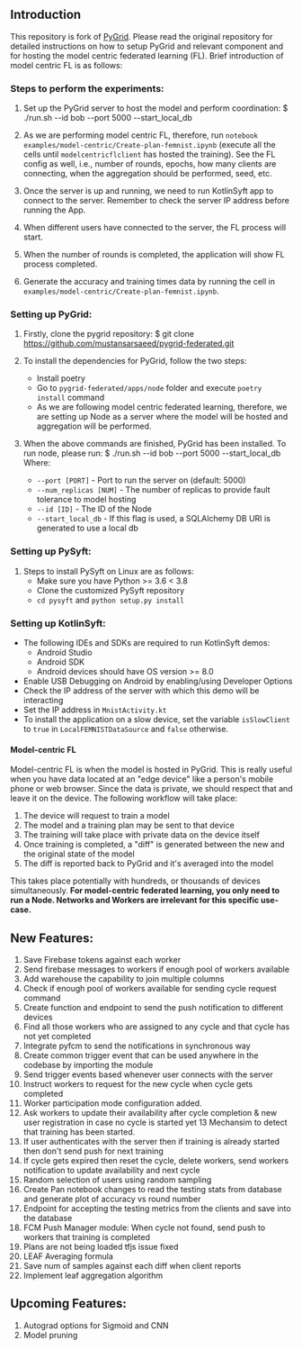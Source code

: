 ## Introduction

This repository is fork of [PyGrid](https://github.com/OpenMined/PyGrid/). Please read the original repository for detailed instructions on how to setup PyGrid and relevant component and for hosting the model centric federated learning (FL). Brief introduction of model centric FL is as follows:

### Steps to perform the experiments:
1. Set up the PyGrid server to host the model and perform coordination:
   $ ./run.sh --id bob --port 5000 --start_local_db

2. As we are performing model centric FL, therefore, run `notebook examples/model-centric/Create-plan-femnist.ipynb` (execute all the cells until `modelcentricflclient` has hosted the training). See the FL config as well, i.e., number of rounds, epochs, how many clients are connecting, when the aggregation should be performed, seed, etc.

3. Once the server is up and running, we need to run KotlinSyft app to connect to the server. Remember to check the server IP address before running the App.

4. When different users have connected to the server, the FL process will start.

5. When the number of rounds is completed, the application will show FL process completed.

6. Generate the accuracy and training times data by running the cell in `examples/model-centric/Create-plan-femnist.ipynb`.

### Setting up PyGrid:
1. Firstly, clone the pygrid repository:
   $ git clone https://github.com/mustansarsaeed/pygrid-federated.git

2. To install the dependencies for PyGrid, follow the two steps:
   - Install poetry
   - Go to `pygrid-federated/apps/node` folder and execute `poetry install` command
   - As we are following model centric federated learning, therefore, we are setting up Node as a server where the model will be hosted and aggregation will be performed.

3. When the above commands are finished, PyGrid has been installed. To run node, please run:
   $ ./run.sh --id bob --port 5000 --start_local_db
   Where:
   - `--port [PORT]` - Port to run the server on (default: 5000)
   - `--num_replicas [NUM]` - The number of replicas to provide fault tolerance to model hosting
   - `--id [ID]` - The ID of the Node
   - `--start_local_db` - If this flag is used, a SQLAlchemy DB URI is generated to use a local db

### Setting up PySyft:
1. Steps to install PySyft on Linux are as follows:
   - Make sure you have Python >= 3.6 < 3.8
   - Clone the customized PySyft repository
   - `cd pysyft` and `python setup.py install`

### Setting up KotlinSyft:
- The following IDEs and SDKs are required to run KotlinSyft demos:
  - Android Studio
  - Android SDK
  - Android devices should have OS version >= 8.0
- Enable USB Debugging on Android by enabling/using Developer Options
- Check the IP address of the server with which this demo will be interacting
- Set the IP address in `MnistActivity.kt`
- To install the application on a slow device, set the variable `isSlowClient` to `true` in `LocalFEMNISTDataSource` and `false` otherwise.


#### Model-centric FL

Model-centric FL is when the model is hosted in PyGrid. This is really useful when you have data located at an "edge device" like a person's mobile phone or web browser. Since the data is private, we should respect that and leave it on the device. The following workflow will take place:

1. The device will request to train a model
2. The model and a training plan may be sent to that device
3. The training will take place with private data on the device itself
4. Once training is completed, a "diff" is generated between the new and the original state of the model
5. The diff is reported back to PyGrid and it's averaged into the model

This takes place potentially with hundreds, or thousands of devices simultaneously. **For model-centric federated learning, you only need to run a Node. Networks and Workers are irrelevant for this specific use-case.**

## New Features:
1. Save Firebase tokens against each worker 
2. Send firebase messages to workers if enough pool of workers available
3. Add warehouse the capability to join multiple columns
4. Check if enough pool of workers available for sending cycle request command
5. Create function and endpoint to send the push notification to different devices
6. Find all those workers who are assigned to any cycle and that cycle has not yet completed
7. Integrate pyfcm to send the notifications in synchronous way
8. Create common trigger event that can be used anywhere in the codebase by importing the module
9. Send trigger events based whenever user connects with the server
10. Instruct workers to request for the new cycle when cycle gets completed
11. Worker participation mode configuration added.
12. Ask workers to update their availability after cycle completion & new user registration in case no cycle is started yet
13 Mechansim to detect that training has been started.
14. If user authenticates with the server then if training is already started then don't send push for next training
15. If cycle gets expired then reset the cycle, delete workers, send workers notification to update availability and next cycle
16. Random selection of users using random sampling
17. Create Pan notebook changes to read the testing stats from database and generate plot of accuracy vs round number
18. Endpoint for accepting the testing metrics from the clients and save into the database
19. FCM Push Manager module: When cycle not found, send push to workers that training is completed
20. Plans are not being loaded tfjs issue fixed
21. LEAF Averaging formula
22. Save num of samples against each diff when client reports
23. Implement leaf aggregation algorithm

## Upcoming Features:
1. Autograd options for Sigmoid and CNN
2. Model pruning

